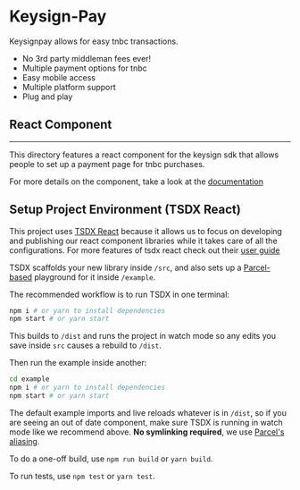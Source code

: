 # Keysign-Pay

Keysignpay allows for easy tnbc transactions.

- No 3rd party middleman fees ever!
- Multiple payment options for tnbc
- Easy mobile access
- Multiple platform support
- Plug and play

## React Component

<hr/>

This directory features a react component for the keysign sdk that allows people to set up a payment page for tnbc purchases.

For more details on the component, take a look at the [documentation](https://github.com/tomijaga/Keysign-Pay/tree/main/react/docs)

## Setup Project Environment (TSDX React)

This project uses [TSDX React](https://tsdx.io/) because it allows us to focus on developing and publishing our react component libraries while it takes care of all the configurations.
For more features of tsdx react check out their [user guide](https://github.com/jaredpalmer/tsdx/blob/master/templates/react/README.md)

TSDX scaffolds your new library inside `/src`, and also sets up a [Parcel-based](https://parceljs.org) playground for it inside `/example`.

The recommended workflow is to run TSDX in one terminal:

```bash
npm i # or yarn to install dependencies
npm start # or yarn start
```

This builds to `/dist` and runs the project in watch mode so any edits you save inside `src` causes a rebuild to `/dist`.

Then run the example inside another:

```bash
cd example
npm i # or yarn to install dependencies
npm start # or yarn start
```

The default example imports and live reloads whatever is in `/dist`, so if you are seeing an out of date component, make sure TSDX is running in watch mode like we recommend above. **No symlinking required**, we use [Parcel's aliasing](https://parceljs.org/module_resolution.html#aliases).

To do a one-off build, use `npm run build` or `yarn build`.

To run tests, use `npm test` or `yarn test`.
